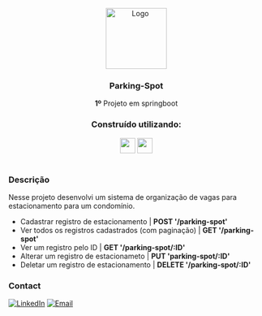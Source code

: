 <div id="top"></div>
<!-- PROJECT LOGO -->
<br />
<div align="center">
    <img src="https://img.freepik.com/vetores-gratis/modelo-com-etiqueta-de-icone-de-logotipo-de-estacionamento-azul-estacionamento-em-fundo-branco_100456-5957.jpg?w=2000" alt="Logo" width="120">

<h3 align="center">Parking-Spot</h3>
  <p align="center">
   <strong>1º</strong> Projeto em springboot
</div>

<div align="center">
  <h3 align="center">Construído utilizando:</h3>

  <img src="https://img.shields.io/badge/-Springboot-05122A?style=flat&logo=springboot" height="30px"/>
  <img src="https://img.shields.io/badge/PostgreSQL-316192?style=for-the-badge&logo=postgresql&logoColor=white" height="30px"/>
  
</div>

#

### Descrição

Nesse projeto desenvolvi um sistema de organização de vagas para estacionamento para um condomínio.

  - Cadastrar registro de estacionamento | **POST '/parking-spot'**
  - Ver todos os registros cadastrados (com paginação) | **GET '/parking-spot'**
  - Ver um registro pelo ID | **GET '/parking-spot/:ID'**
  - Alterar um registro de estacionameto | **PUT 'parking-spot/:ID'**
  - Deletar um registro de estacionamento | **DELETE '/parking-spot/:ID'**


<!-- CONTACT -->

### Contact

[![LinkedIn][linkedin-shield]][linkedin-url]
[![Email][slack-shield]][slack-url]

<!-- MARKDOWN LINKS & IMAGES -->

[linkedin-shield]: https://img.shields.io/badge/-LinkedIn-black.svg?style=for-the-badge&logo=linkedin&colorB=blue
[linkedin-url]: [https://www.linkedin.com/in/nivaldofarias/](https://www.linkedin.com/in/victorlimah/)
[slack-shield]: https://img.shields.io/badge/Email-DB4A39?style=for-the-badge&logo=gmail&logoColor=white
[slack-url]: mailto:victor.lima@dcx.ufpb.br
